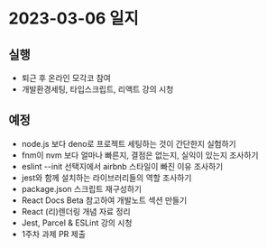 # 2023-03-06 일지

## 실행
- 퇴근 후 온라인 모각코 참여
- 개발환경세팅, 타입스크립트, 리액트 강의 시청

## 예정
- node.js 보다 deno로 프로젝트 세팅하는 것이 간단한지 실험하기
- fnm이 nvm 보다 얼마나 빠른지, 결점은 없는지, 실익이 있는지 조사하기
- eslint --init 선택지에서 airbnb 스타일이 빠진 이유 조사하기
- jest와 함께 설치하는 라이브러리들의 역할 조사하기
- package.json 스크립트 재구성하기
- React Docs Beta 참고하여 개발노트 섹션 만들기
- React (리)렌더링 개념 자료 정리
- Jest, Parcel & ESLint 강의 시청
- 1주차 과제 PR 제출